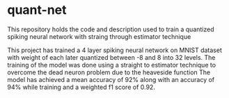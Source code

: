 # quant-net
This repository holds the code and description used to train a quantized spiking neural network with straing through estimator technique

 This project has trained a 4 layer spiking neural network on MNIST dataset with weight of each later quantized between -8 and 8 into 32 levels. The training of the model was done using a straight to estimator technique to overcome the dead neuron problem due to the heaveside function The model has achieved a mean accuracy of 92\% along with an accuracy of 94\% while training and a weighted f1 score of 0.92.
